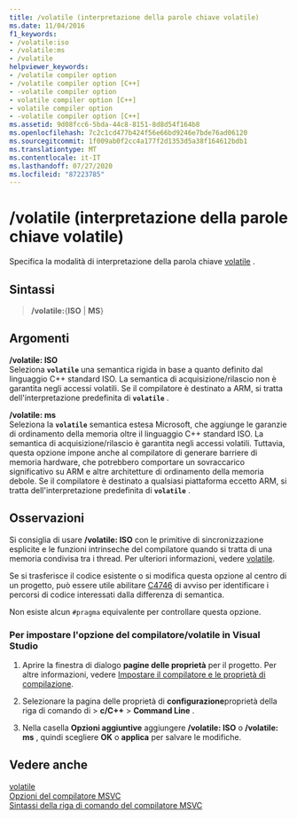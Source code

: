 ```yaml
---
title: /volatile (interpretazione della parole chiave volatile)
ms.date: 11/04/2016
f1_keywords:
- /volatile:iso
- /volatile:ms
- /volatile
helpviewer_keywords:
- /volatile compiler option
- /volatile compiler option [C++]
- -volatile compiler option
- volatile compiler option [C++]
- volatile compiler option
- -volatile compiler option [C++]
ms.assetid: 9d08fcc6-5bda-44c8-8151-8d8d54f164b8
ms.openlocfilehash: 7c2c1cd477b424f56e66bd9246e7bde76ad06120
ms.sourcegitcommit: 1f009ab0f2cc4a177f2d1353d5a38f164612bdb1
ms.translationtype: MT
ms.contentlocale: it-IT
ms.lasthandoff: 07/27/2020
ms.locfileid: "87223785"
---
```

# <a name="volatile-volatile-keyword-interpretation"></a>/volatile (interpretazione della parole chiave volatile)

Specifica la modalità di interpretazione della parola chiave [volatile](../../cpp/volatile-cpp.md) .

## <a name="syntax"></a>Sintassi

> **/volatile:**{**ISO** | **MS**}

## <a name="arguments"></a>Argomenti

**/volatile: ISO**<br/>
Seleziona **`volatile`** una semantica rigida in base a quanto definito dal linguaggio C++ standard ISO. La semantica di acquisizione/rilascio non è garantita negli accessi volatili. Se il compilatore è destinato a ARM, si tratta dell'interpretazione predefinita di **`volatile`** .

**/volatile: ms**<br/>
Seleziona la **`volatile`** semantica estesa Microsoft, che aggiunge le garanzie di ordinamento della memoria oltre il linguaggio C++ standard ISO. La semantica di acquisizione/rilascio è garantita negli accessi volatili. Tuttavia, questa opzione impone anche al compilatore di generare barriere di memoria hardware, che potrebbero comportare un sovraccarico significativo su ARM e altre architetture di ordinamento della memoria debole. Se il compilatore è destinato a qualsiasi piattaforma eccetto ARM, si tratta dell'interpretazione predefinita di **`volatile`** .

## <a name="remarks"></a>Osservazioni

Si consiglia di usare **/volatile: ISO** con le primitive di sincronizzazione esplicite e le funzioni intrinseche del compilatore quando si tratta di una memoria condivisa tra i thread. Per ulteriori informazioni, vedere [volatile](../../cpp/volatile-cpp.md).

Se si trasferisce il codice esistente o si modifica questa opzione al centro di un progetto, può essere utile abilitare [C4746](../../error-messages/compiler-warnings/compiler-warning-c4746.md) di avviso per identificare i percorsi di codice interessati dalla differenza di semantica.

Non esiste alcun `#pragma` equivalente per controllare questa opzione.

### <a name="to-set-the-volatile-compiler-option-in-visual-studio"></a>Per impostare l'opzione del compilatore/volatile in Visual Studio

1. Aprire la finestra di dialogo **pagine delle proprietà** per il progetto. Per altre informazioni, vedere [Impostare il compilatore e le proprietà di compilazione](../working-with-project-properties.md).

1. Selezionare la pagina delle proprietà di **configurazione**proprietà della riga di comando di  >  **c/C++**  >  **Command Line** .

1. Nella casella **Opzioni aggiuntive** aggiungere **/volatile: ISO** o **/volatile: ms** , quindi scegliere **OK** o **applica** per salvare le modifiche.

## <a name="see-also"></a>Vedere anche

[volatile](../../cpp/volatile-cpp.md)<br/>
[Opzioni del compilatore MSVC](compiler-options.md)<br/>
[Sintassi della riga di comando del compilatore MSVC](compiler-command-line-syntax.md)
